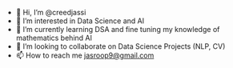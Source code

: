 - 👋 Hi, I’m @creedjassi
- 👀 I’m interested in Data Science and AI
- 🌱 I’m currently learning DSA and fine tuning my knowledge of mathematics behind AI
- 💞️ I’m looking to collaborate on Data Science Projects (NLP, CV)
- 📫 How to reach me jasroop9@gmail.com

<!---
creedjassi/creedjassi is a ✨ special ✨ repository because its `README.md` (this file) appears on your GitHub profile.
You can click the Preview link to take a look at your changes.
--->
